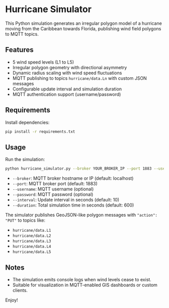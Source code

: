 # Hurricane Simulator

This Python simulation generates an irregular polygon model of a hurricane moving from the Caribbean towards Florida, publishing wind field polygons to MQTT topics.

## Features

- 5 wind speed levels (L1 to L5)
- Irregular polygon geometry with directional asymmetry
- Dynamic radius scaling with wind speed fluctuations
- MQTT publishing to topics `hurricane/data.Ln` with custom JSON messages
- Configurable update interval and simulation duration
- MQTT authentication support (username/password)

## Requirements

Install dependencies:

```bash
pip install -r requirements.txt
```

## Usage

Run the simulation:

```bash
python hurricane_simulator.py --broker YOUR_BROKER_IP --port 1883 --username admin --password admin --interval 10 --duration 600
```

- `--broker`: MQTT broker hostname or IP (default: localhost)
- `--port`: MQTT broker port (default: 1883)
- `--username`: MQTT username (optional)
- `--password`: MQTT password (optional)
- `--interval`: Update interval in seconds (default: 10)
- `--duration`: Total simulation time in seconds (default: 600)

The simulator publishes GeoJSON-like polygon messages with `"action": "PUT"` to topics like:

- `hurricane/data.L1`
- `hurricane/data.L2`
- `hurricane/data.L3`
- `hurricane/data.L4`
- `hurricane/data.L5`

## Notes

- The simulation emits console logs when wind levels cease to exist.
- Suitable for visualization in MQTT-enabled GIS dashboards or custom clients.

Enjoy!
